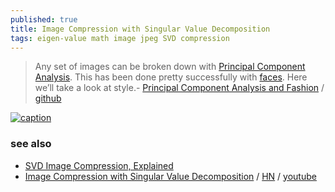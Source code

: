 ```yaml
---
published: true
title: Image Compression with Singular Value Decomposition
tags: eigen-value math image jpeg SVD compression
---
```

> Any set of images can be broken down with [Principal Component Analysis](http://setosa.io/ev/principal-component-analysis/). This has been done pretty successfully with [faces](https://en.wikipedia.org/wiki/Eigenface). Here we’ll take a look at style.- [Principal Component Analysis and Fashion](https://medium.com/hackerati/eigenstyle-8c52cc979029) /  [github](https://github.com/graceavery/Eigenstyle)

[![caption](https://camo.githubusercontent.com/97836bfd73487197586e3c1e52f9d598ef0fe5b9933f29628c8fa3f5e1b45589/687474703a2f2f677261636561766572792e636f6d2f656967656e7374796c652f305f656967656e64726573732e706e67)](https://github.com/graceavery/Eigenstyle)

### see also
- [SVD Image Compression, Explained](https://news.ycombinator.com/item?id=38695478)
- [Image Compression with Singular Value Decomposition](http://timbaumann.info/svd-image-compression-demo/) / [HN](https://news.ycombinator.com/item?id=34731679) / [youtube](https://www.youtube.com/watch?v=QQ8vxj-9OfQ)
